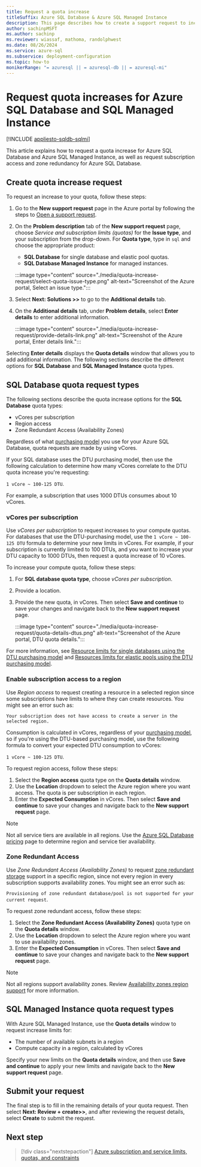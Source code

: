 ```yaml
---
title: Request a quota increase
titleSuffix: Azure SQL Database & Azure SQL Managed Instance
description: This page describes how to create a support request to increase the quotas for Azure SQL Database and Azure SQL Managed Instance.
author: sachinpMSFT
ms.author: sachinp
ms.reviewer: wiassaf, mathoma, randolphwest
ms.date: 08/26/2024
ms.service: azure-sql
ms.subservice: deployment-configuration
ms.topic: how-to
monikerRange: "= azuresql || = azuresql-db || = azuresql-mi"
---
```


# Request quota increases for Azure SQL Database and SQL Managed Instance

[!INCLUDE [appliesto-sqldb-sqlmi](../includes/appliesto-sqldb-sqlmi.md)]

This article explains how to request a quota increase for Azure SQL Database and Azure SQL Managed Instance, as well as request subscription access and zone redundancy for Azure SQL Database. 

## <a id="newquota"></a> Create quota increase request

To request an increase to your quota, follow these steps: 

1. Go to the **New support request** page in the Azure portal by following the steps to [Open a support request](/azure/azure-portal/supportability/how-to-create-azure-support-request). 
1. On the **Problem description** tab of the **New support request** page, choose *Service and subscription limits (quotas)* for the **Issue type**, and your subscription from the drop-down. For **Quota type**, type in `sql` and choose the appropriate product:

   - **SQL Database** for single database and elastic pool quotas.
   - **SQL Database Managed Instance** for managed instances.

   :::image type="content" source="./media/quota-increase-request/select-quota-issue-type.png" alt-text="Screenshot of the Azure portal, Select an issue type.":::

1. Select **Next: Solutions >>** to go to the **Additional details** tab.

1. On the **Additional details** tab, under **Problem details**, select **Enter details** to enter additional information.

   :::image type="content" source="./media/quota-increase-request/provide-details-link.png" alt-text="Screenshot of the Azure portal, Enter details link.":::

Selecting **Enter details** displays the **Quota details** window that allows you to add additional information. The following sections describe the different options for **SQL Database** and **SQL Managed Instance** quota types.

## <a id="sqldbquota"></a> SQL Database quota request types

The following sections describe the quota increase options for the **SQL Database** quota types:

- vCores per subscription
- Region access
- Zone Redundant Access (Availability Zones)

Regardless of what [purchasing model](purchasing-models.md) you use for your Azure SQL Database, quota requests are made by using vCores. 

If your SQL database uses the DTU purchasing model, then use the following calculation to determine how many vCores correlate to the DTU quota increase you're requesting: 

`1 vCore ~ 100-125 DTU`. 

For example, a subscription that uses 1000 DTUs consumes about 10 vCores. 


### vCores per subscription 

Use *vCores per subscription* to request increases to your compute quotas. For databases that use the DTU-purchasing model, use the `1 vCore ~ 100-125 DTU` formula to determine your new limits in vCores. For example, if your subscription is currently limited to 100 DTUs, and you want to increase your DTU capacity to 1000 DTUs, then request a quota increase of 10 vCores. 

To increase your compute quota, follow these steps: 

1. For **SQL database quota type**, choose *vCores per subscription*. 
1. Provide a location. 
1. Provide the new quota, in vCores. Then select **Save and continue** to save your changes and navigate back to the **New support request** page. 
 
   :::image type="content" source="./media/quota-increase-request/quota-details-dtus.png" alt-text="Screenshot of the Azure portal, DTU quota details.":::


For more information, see [Resource limits for single databases using the DTU purchasing model](resource-limits-dtu-single-databases.md) and [Resources limits for elastic pools using the DTU purchasing model](resource-limits-dtu-elastic-pools.md).


### <a id="region"></a> Enable subscription access to a region

Use *Region access* to request creating a resource in a selected region since some subscriptions have limits to where they can create resources. You might see an error such as: 

`Your subscription does not have access to create a server in the selected region.`

Consumption is calculated in vCores, regardless of your [purchasing model](purchasing-models.md), so if you're using the DTU-based purchasing model, use the following formula to convert your expected DTU consumption to vCores: 

`1 vCore ~ 100-125 DTU`. 

To request region access, follow these steps: 

1. Select the **Region access** quota type on the **Quota details** window.
1. Use the **Location** dropdown to select the Azure region where you want access. The quota is per subscription in each region.
1. Enter the **Expected Consumption** in vCores. Then select **Save and continue** to save your changes and navigate back to the **New support request** page. 


> [!NOTE]
> Not all service tiers are available in all regions. Use the [Azure SQL Database pricing](https://azure.microsoft.com/pricing/details/sql-database/single/) page to determine region and service tier availability. 

### Zone Redundant Access

Use *Zone Redundant Access (Availability Zones)* to request [zone redundant storage](high-availability-sla.md) support in a specific region, since not every region in every subscription supports availability zones. You might see an error such as: 

`Provisioning of zone redundant database/pool is not supported for your current request`. 

To request zone redundant access, follow these steps: 

1. Select the **Zone Redundant Access (Availability Zones)** quota type on the **Quota details** window. 
1. Use the **Location** dropdown to select the Azure region where you want to use availability zones. 
1. Enter the **Expected Consumption** in vCores. Then select **Save and continue** to save your changes and navigate back to the **New support request** page. 

> [!NOTE]
> Not all regions support availability zones. Review [Availability zones region support](/azure/reliability/availability-zones-region-support) for more information. 

## SQL Managed Instance quota request types 

With Azure SQL Managed Instance, use the **Quota details** window to request increase limits for:

- The number of available subnets in a region 
- Compute capacity in a region, calculated by vCores


Specify your new limits on the **Quota details** window, and then use **Save and continue** to apply your new limits and navigate back to the **New support request** page. 


## Submit your request

The final step is to fill in the remaining details of your quota request. Then select **Next: Review + create>>**, and after reviewing the request details, select **Create** to submit the request.

## Next step

> [!div class="nextstepaction"]
> [Azure subscription and service limits, quotas, and constraints](/azure/azure-resource-manager/management/azure-subscription-service-limits)

